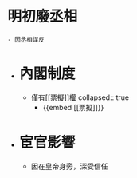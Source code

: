 # 明初廢丞相
	- 因丞相謀反
- # 內閣制度
	- 僅有[[票擬]]權
	  collapsed:: true
		- {{embed [[票擬]]}}
- # 宦官影響
	- 因在皇帝身旁，深受信任